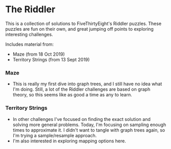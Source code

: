 # The Riddler

This is a collection of solutions to FiveThirtyEight's Riddler puzzles. These puzzles are fun on their own, and great jumping off points to exploring interesting challenges.

Includes material from:
* Maze (from 18 Oct 2019)
* Territory Strings (from 13 Sept 2019)

### Maze
* This is really my first dive into graph trees, and I still have no idea what I'm doing. Still, a lot of the Riddler challenges are based on graph theory, so this seems like as good a time as any to learn.

### Territory Strings
* In other challenges I've focused on finding the exact solution and solving more general problems. Today, I'm focusing on sampling enough times to approximate it. I didn't want to tangle with graph trees again, so I'm trying a sample/resample approach.
* I'm also interested in exploring mapping options here.


<!-- fin -->
